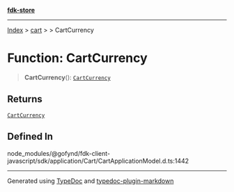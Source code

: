 [**fdk-store**](../../../README.md)
***

[Index](../../../API.md) > [cart](../../README.md) > [<internal>](../README.md) > CartCurrency

# Function: CartCurrency

> **CartCurrency**(): [`CartCurrency`](../type-aliases/type-alias.CartCurrency.md)

## Returns

[`CartCurrency`](../type-aliases/type-alias.CartCurrency.md)

## Defined In

node\_modules/@gofynd/fdk-client-javascript/sdk/application/Cart/CartApplicationModel.d.ts:1442

***
Generated using [TypeDoc](https://typedoc.org/) and [typedoc-plugin-markdown](https://www.npmjs.com/package/typedoc-plugin-markdown)
